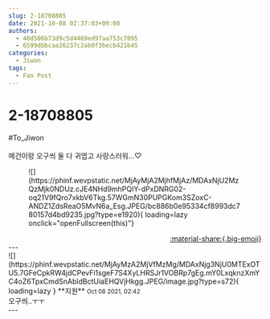```yaml
---
slug: 2-18708805
date: 2021-10-08 02:37:03+09:00
authors:
  - 40d506b73d9c5d4469ed97aa753c7095
  - 6599dbbcaa26237c2ab0f3becb421b45
categories:
  - Jiwon
tags:
  - Fan Post
---
```


# 2-18708805

<div class="post-container" markdown="1">
<div class="content-container md-sidebar__scrollwrap" markdown="1">

\#To_Jiwon<br><br>메건이랑 오구씌 둘 다 귀엽고 사랑스러워...♡
<figure markdown="1">
![](https://phinf.wevpstatic.net/MjAyMjA2MjhfMjAz/MDAxNjU2MzQzMjk0NDUz.cJE4NHd9mhPQIY-dPxDNRG02-oq21V9fQro7xkbV6Tkg.57WGmN30PUPGKom3SZoxC-ANDZ1ZdsReaO5MvN6a_Esg.JPEG/bc886b0e95334cf8993dc780157d4bd9235.jpg?type=e1920){ loading=lazy onclick="openFullscreen(this)"}
</figure>


</div>
</div>

<div style="text-align: right;" markdown="1">
<a href="https://weverse.io/fromis9/fanpost/2-18708805" style="text-align: right;">:material-share:{.big-emoji}</a>
</div>
---

<div class="comments-container md-sidebar__scrollwrap" markdown="1">
<div class="comment" markdown="1">
<div class='id-container' markdown="1">
![](https://phinf.wevpstatic.net/MjAyMzA2MjVfMzMg/MDAxNjg3NjU0MTExOTU5.7GFeCpkRW4jdCPevFi1sgeF7S4XyLHRSJr1VOBRp7gEg.mY0LxqknzXmYC4oZ6TpxCmdSnAbldBctUiaEHQVjHkgg.JPEG/image.jpg?type=s72){ loading=lazy }
**<span class="artist">지원</span>** <small>Oct 08 2021, 02:42</small><br>
</div>
<div class='comment-body' markdown="1">
오구씌..ㅜㅜ 
</div>
</div>
</div>
---
